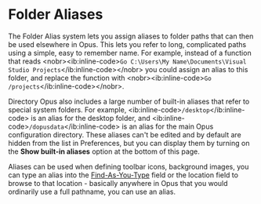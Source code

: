 # Folder Aliases

The Folder Alias system lets you assign aliases to folder paths that can then be used elsewhere in Opus. This lets you refer to long, complicated paths using a simple, easy to remember name. For example, instead of a function that reads \<nobr\>\<ib:inline-code\>`Go C:\Users\My Name\Documents\Visual Studio Projects`\</ib:inline-code\>\</nobr\> you could assign an alias to this folder, and replace the function with \<nobr\>\<ib:inline-code\>`Go /projects`\</ib:inline-code\>\</nobr\>.

Directory Opus also includes a large number of built-in aliases that refer to special system folders. For example, \<ib:inline-code\>`/desktop`\</ib:inline-code\> is an alias for the desktop folder, and \<ib:inline-code\>`/dopusdata`\</ib:inline-code\> is an alias for the main Opus configuration directory. These aliases can't be edited and by default are hidden from the list in Preferences, but you can display them by turning on the **Show built-in aliases** option at the bottom of this page.

Aliases can be used when defining toolbar icons, background images, you can type an alias into the [Find-As-You-Type](/Manual/basic_concepts/the_lister/find-as-you-type_field.md) field or the location field to browse to that location - basically anywhere in Opus that you would ordinarily use a full pathname, you can use an alias.
